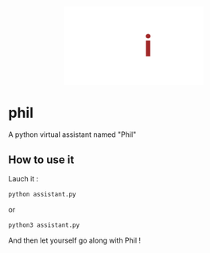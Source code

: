 <p align="center"><img align="center" width="280" src="./.github/phil.png"/><p>

# phil
A python virtual assistant named "Phil"

## How to use it
Lauch it :
```bash
python assistant.py
```
or
```bash
python3 assistant.py
```

And then let yourself go along with Phil !